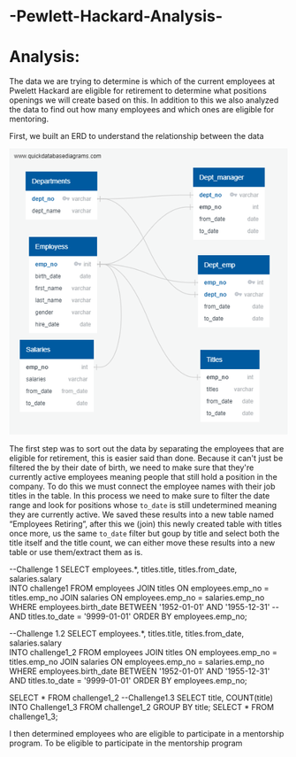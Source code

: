 # -Pewlett-Hackard-Analysis-

# Analysis:
The data we are trying to determine is which of the current employees at Pwelett Hackard are eligible for retirement to determine what positions openings we will create based on this. In addition to this we also analyzed the data to find out how many employees and which ones are eligible for mentoring.

First, we built an ERD to understand the relationship between the data

![Challenge7](https://github.com/lrovira/-Pewlett-Hackard-Analysis-/blob/master/EmployeeDB.png)


The first step was to sort out the data by separating the employees that are eligible for retirement, this is easier said than done. Because it can't just be filtered the by their date of birth, we need to make sure that they're currently active employees meaning people that still hold a position in the company. To do this we must connect the employee names with their job titles in the table. In this process we need to make sure to filter the date range and look for positions whose `to_date` is still undetermined meaning they are currently active. We saved these results into a new table named “Employees Retiring”, after this we (join) this newly created table with titles once more, us the same `to_date` filter but goup by title and select both the title itself and the title count, we can either move these results into a new table or use them/extract them as is.

--Challenge 1
SELECT employees.*, 
titles.title, titles.from_date, salaries.salary  
INTO challenge1 FROM employees JOIN titles ON 
employees.emp_no = titles.emp_no 
JOIN salaries ON employees.emp_no = salaries.emp_no 
WHERE employees.birth_date BETWEEN '1952-01-01' AND '1955-12-31' 
--AND titles.to_date = '9999-01-01' 
ORDER BY employees.emp_no; 


--Challenge 1.2
SELECT employees.*, 
titles.title, titles.from_date, salaries.salary  
INTO challenge1_2 FROM employees JOIN titles ON 
employees.emp_no = titles.emp_no 
JOIN salaries ON employees.emp_no = salaries.emp_no 
WHERE employees.birth_date BETWEEN '1952-01-01' AND '1955-12-31' 
AND titles.to_date = '9999-01-01' 
ORDER BY employees.emp_no;

SELECT * FROM challenge1_2
--Challenge1.3
SELECT title, COUNT(title) INTO Challenge1_3 FROM challenge1_2 GROUP BY title; 
SELECT * FROM challenge1_3; 

I then determined employees who are eligible to participate in a mentorship program. To be eligible to participate in the mentorship program




